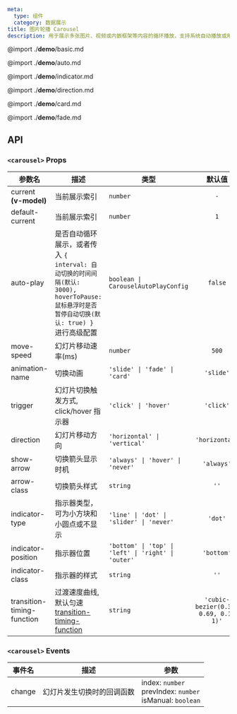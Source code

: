 ```yaml
meta:
  type: 组件
  category: 数据展示
title: 图片轮播 Carousel
description: 用于展示多张图片、视频或内嵌框架等内容的循环播放，支持系统自动播放或用户手动切换。
```

@import ./**demo**/basic.md

@import ./**demo**/auto.md

@import ./**demo**/indicator.md

@import ./**demo**/direction.md

@import ./**demo**/card.md

@import ./**demo**/fade.md

## API

### `<carousel>` Props

| 参数名                     | 描述                                                                                                                                         | 类型                                                |                默认值                |
| -------------------------- | -------------------------------------------------------------------------------------------------------------------------------------------- | --------------------------------------------------- | :----------------------------------: |
| current **(v-model)**      | 当前展示索引                                                                                                                                 | `number`                                            |                 `-`                  |
| default-current            | 当前展示索引                                                                                                                                 | `number`                                            |                 `1`                  |
| auto-play                  | 是否自动循环展示，或者传入 `{ interval: 自动切换的时间间隔(默认: 3000), hoverToPause: 鼠标悬浮时是否暂停自动切换(默认: true) }` 进行高级配置 | `boolean \| CarouselAutoPlayConfig`                 |               `false`                |
| move-speed                 | 幻灯片移动速率(ms)                                                                                                                           | `number`                                            |                `500`                 |
| animation-name             | 切换动画                                                                                                                                     | `'slide' \| 'fade' \| 'card'`                       |              `'slide'`               |
| trigger                    | 幻灯片切换触发方式, click/hover 指示器                                                                                                       | `'click' \| 'hover'`                                |              `'click'`               |
| direction                  | 幻灯片移动方向                                                                                                                               | `'horizontal' \| 'vertical'`                        |            `'horizontal'`            |
| show-arrow                 | 切换箭头显示时机                                                                                                                             | `'always' \| 'hover' \| 'never'`                    |              `'always'`              |
| arrow-class                | 切换箭头样式                                                                                                                                 | `string`                                            |                 `''`                 |
| indicator-type             | 指示器类型，可为小方块和小圆点或不显示                                                                                                       | `'line' \| 'dot' \| 'slider' \| 'never'`            |               `'dot'`                |
| indicator-position         | 指示器位置                                                                                                                                   | `'bottom' \| 'top' \| 'left' \| 'right' \| 'outer'` |              `'bottom'`              |
| indicator-class            | 指示器的样式                                                                                                                                 | `string`                                            |                 `''`                 |
| transition-timing-function | 过渡速度曲线, 默认匀速 [transition-timing-function](https://developer.mozilla.org/zh-CN/docs/Web/CSS/transition-timing-function)             | `string`                                            | `'cubic-bezier(0.34, 0.69, 0.1, 1)'` |

### `<carousel>` Events

| 事件名 | 描述                       | 参数                                                          |
| ------ | -------------------------- | ------------------------------------------------------------- |
| change | 幻灯片发生切换时的回调函数 | index: `number`<br>prevIndex: `number`<br>isManual: `boolean` |
